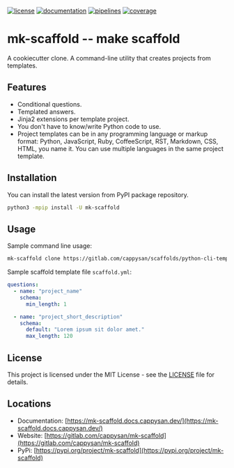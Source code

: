 [![license](https://img.shields.io/badge/license-MIT-brightgreen)](https://spdx.org/licenses/MIT.html)
[![documentation](https://img.shields.io/badge/documentation-html-informational)](https://mk-scaffold.docs.cappysan.dev)
[![pipelines](https://gitlab.com/cappysan/mk-scaffold/badges/master/pipeline.svg)](https://gitlab.com/cappysan/mk-scaffold/pipelines)
[![coverage](https://gitlab.com/cappysan/mk-scaffold/badges/master/coverage.svg)](https://mk-scaffold.docs.cappysan.dev//coverage/index.html)

# mk-scaffold -- make scaffold

A cookiecutter clone. A command-line utility that creates projects from templates.

## Features

- Conditional questions.
- Templated answers.
- Jinja2 extensions per template project.
- You don't have to know/write Python code to use.
- Project templates can be in any programming language or markup format:
  Python, JavaScript, Ruby, CoffeeScript, RST, Markdown, CSS, HTML, you name it.
  You can use multiple languages in the same project template.

## Installation

You can install the latest version from PyPI package repository.

~~~bash
python3 -mpip install -U mk-scaffold
~~~

## Usage

Sample command line usage:

~~~bash
mk-scaffold clone https://gitlab.com/cappysan/scaffolds/python-cli-template.git
~~~

Sample scaffold template file `scaffold.yml`:

~~~yml
questions:
  - name: "project_name"
    schema:
      min_length: 1

  - name: "project_short_description"
    schema:
      default: "Lorem ipsum sit dolor amet."
      max_length: 120
~~~

## License

This project is licensed under the MIT License - see the [LICENSE](LICENSE) file for details.


## Locations

  * Documentation: [https://mk-scaffold.docs.cappysan.dev/](https://mk-scaffold.docs.cappysan.dev/)
  * Website: [https://gitlab.com/cappysan/mk-scaffold](https://gitlab.com/cappysan/mk-scaffold)
  * PyPi: [https://pypi.org/project/mk-scaffold](https://pypi.org/project/mk-scaffold)
